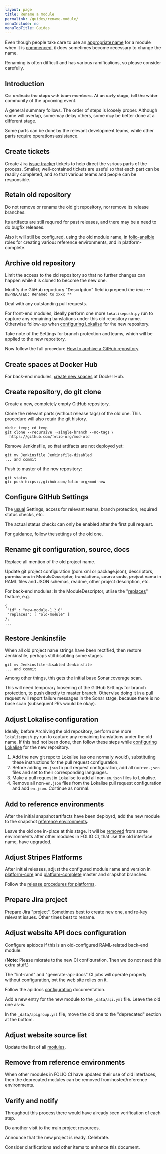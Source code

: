 ```yaml
---
layout: page
title: Rename a module
permalink: /guides/rename-module/
menuInclude: no
menuTopTitle: Guides
---
```


Even though people take care to use an [appropriate name](/guidelines/naming-conventions/#module-names) for a module when it is [commenced](/guidelines/create-new-repo/), it does sometimes become necessary to change the name.

Renaming is often difficult and has various ramifications, so please consider carefully.

## Introduction

Co-ordinate the steps with team members. At an early stage, tell the wider community of the upcoming event.

A general summary follows. The order of steps is loosely proper. Although some will overlap, some may delay others, some may be better done at a different stage.

Some parts can be done by the relevant development teams, while other parts require operations assistance.

## Create tickets

Create Jira [issue tracker](/guidelines/issue-tracker/) tickets to help direct the various parts of the process.
Smaller, well-contained tickets are useful so that each part can be readily completed, and so that various teams and people can be responsible.

## Retain old repository

Do not remove or rename the old git repository, nor remove its release branches.

Its artifacts are still required for past releases, and there may be a need to do bugfix releases.

Also it will still be configured, using the old module name, in [folio-ansible](https://github.com/folio-org/folio-ansible) roles for creating various reference environments, and in platform-complete.

## Archive old repository

Limit the access to the old repository so that no further changes can happen while it is cloned to become the new one.

Modify the GitHub repository "Description" field to prepend the text: `** DEPRECATED: Renamed to xxxx ** `

Deal with any outstanding pull requests.

For front-end modules, ideally perform one more `lokalisepush.py` run to capture any remaining translations under this old repository name.
Otherwise follow-up when [configuring Lokalise](#adjust-lokalise-configuration) for the new repository.

Take note of the Settings for branch protection and teams, which will be applied to the new repository.

Now follow the full procedure [How to archive a GitHub repository](/faqs/how-to-archive-repository/).

## Create spaces at Docker Hub

For back-end modules, [create new spaces](/download/artifacts/#docker-images) at Docker Hub.

## Create repository, do git clone

Create a new, completely empty GitHub repository.

Clone the relevant parts (without release tags) of the old one.
This procedure will also retain the git history.

```
mkdir temp; cd temp
git clone --recursive --single-branch --no-tags \
  https://github.com/folio-org/mod-old
```

Remove Jenkinsfile, so that artifacts are not deployed yet:

```
git mv Jenkinsfile Jenkinsfile-disabled
... and commit
```

Push to master of the new repository:

```
git status
git push https://github.com/folio-org/mod-new
```

## Configure GitHub Settings

The [usual](/guidelines/create-new-repo/) Settings, access for relevant teams, branch protection, required status checks, etc.

The actual status checks can only be enabled after the first pull request.

For guidance, follow the settings of the old one.

## Rename git configuration, source, docs

Replace all mention of the old project name.

Update git project configuration (pom.xml or package.json), descriptors, permissions in ModuleDescriptor, translations, source code, project name in RAML files and JSON schemas, readme, other project description, etc.

For back-end modules: In the ModuleDescriptor, utilise the "[replaces](https://github.com/folio-org/okapi/blob/master/okapi-core/src/main/raml/ModuleDescriptor.json#L17)" feature, e.g.

```
{
 "id" : "new-module-1.2.0"
 "replaces": [ "old-module" ]
},
...
```

## Restore Jenkinsfile

When all old project name strings have been rectified, then restore Jenkinsfile, perhaps still disabling some stages.

```
git mv Jenkinsfile-disabled Jenkinsfile
... and commit
```

Among other things, this gets the initial base Sonar coverage scan.

This will need temporary loosening of the GitHub Settings for branch protection, to push directly to master branch.
Otherwise doing it in a pull request will report failure messages in the Sonar stage, because there is no base scan (subsequent PRs would be okay).

## Adjust Lokalise configuration

Ideally, before Archiving the old repository, perform one more `lokalisepush.py` run to capture any remaining translations under the old name.
If this had not been done, then follow these steps while [configuring Lokalise](/guidelines/create-new-repo/#configure-lokalise) for the new repository.

1. Add the new git repo to Lokalise (as one normally would), substituting these instructions for the pull request configuration.
1. Before adding `en.json` to pull request configuration, add all non-`en.json` files and set to their corresponding languages.
1. Make a pull request in Lokalise to add all non-`en.json` files to Lokalise.
1. Remove all non-`en.json` files from the Lokalise pull request configuration and add `en.json`.  Continue as normal.

## Add to reference environments

After the initial snapshot artifacts have been deployed, add the new module to the snapshot [reference environments](/guides/automation/#reference-environments).

Leave the old one in-place at this stage. It will be [removed](#remove-from-reference-environments) from some environments after other modules in FOLIO CI, that use the old interface name, have upgraded.

## Adjust Stripes Platforms

After initial releases, adjust the configured module name and version in
[platform-core](https://github.com/folio-org/platform-core)
and
[platform-complete](https://github.com/folio-org/platform-complete)
master and snapshot branches.

Follow the [release procedures for platforms](/guidelines/release-procedures/#add-to-platforms).

## Prepare Jira project

Prepare Jira "project". Sometimes best to create new one, and re-key relevant issues. Other times best to rename.

## Adjust website API docs configuration

Configure apidocs if this is an old-configured RAML-related back-end module.

(**Note**: Please migrate to the new CI [configuration](/reference/api/#explain-api-doc). Then we do not need this extra stuff.)

The "lint-raml" and "generate-api-docs" CI jobs will operate properly without configuration, but the web site relies on it.

Follow the apidocs [configuration](/faqs/how-to-configure-api-doc-generation/) documentation.

Add a new entry for the new module to the `_data/api.yml` file. Leave the old one as-is.

In the `_data/apigroup.yml` file, move the old one to the "deprecated" section at the bottom.

## Adjust website source list

Update the list of all [modules](/source-code/map/).

## Remove from reference environments

When other modules in FOLIO CI have updated their use of old interfaces, then the deprecated modules can be removed from hosted/reference environments.

## Verify and notify

Throughout this process there would have already been verification of each step.

Do another visit to the main project resources.

Announce that the new project is ready. Celebrate.

Consider clarifications and other items to enhance this document.
